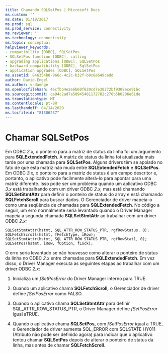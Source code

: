 ```yaml
---
title: Chamando SQLSetPos | Microsoft Docs
ms.custom: ''
ms.date: 01/19/2017
ms.prod: sql
ms.prod_service: connectivity
ms.reviewer: ''
ms.technology: connectivity
ms.topic: conceptual
helpviewer_keywords:
- compatibility [ODBC], SQLSetPos
- SQLSetPos function [ODBC], calling
- upgrading applications [ODBC], SQLSetPos
- backward compatibility [ODBC], SqlSetPos
- application upgrades [ODBC], SQLSetPos
ms.assetid: 846354b8-966c-4c2c-b32f-b0c8e649cedd
author: David-Engel
ms.author: v-daenge
ms.openlocfilehash: 46cfbb4e2e6b60f620cd7e38272bf9308ece91bc
ms.sourcegitcommit: ce94c2ad7a50945481172782c270b5b0206e61de
ms.translationtype: MT
ms.contentlocale: pt-BR
ms.lasthandoff: 04/14/2020
ms.locfileid: "81306237"
---
```

# <a name="calling-sqlsetpos"></a>Chamar SQLSetPos
Em ODBC *2.x,* o ponteiro para a matriz de status da linha foi um argumento para **SQLExtendedFetch**. A matriz de status da linha foi atualizada mais tarde por uma chamada para **SQLSetPos**. Alguns drivers têm se apoiado no fato de que esta matriz não muda entre **SQLExtendedFetch** e **SQLSetPos**. Em ODBC *3.x,* o ponteiro para a matriz de status é um campo descritor e, portanto, o aplicativo pode facilmente alterá-lo para apontar para uma matriz diferente. Isso pode ser um problema quando um aplicativo ODBC *3.x* está trabalhando com um driver ODBC *2.x,* mas está chamando **SQLSetStmtAttr** para definir o ponteiro de status do array e está chamando **SQLFetchScroll** para buscar dados. O Gerenciador de driver mapeia-o como uma seqüência de chamadas para **SQLExtendedFetch**. No código a seguir, um erro normalmente seria levantado quando o Driver Manager mapeia a segunda chamada **SQLSetStmtAttr** ao trabalhar com um driver ODBC *2.x:*  
  
```  
SQLSetStmtAttr(hstmt, SQL_ATTR_ROW_STATUS_PTR, rgfRowStatus, 0);  
SQLFetchScroll(hstmt, fFetchType, iRow);  
SQLSetStmtAttr(hstmt, SQL_ATTR_ROW_STATUS_PTR, rgfRowStat1, 0);  
SQLSetPos(hstmt, iRow, fOption, fLock);  
```  
  
 O erro seria levantado se não houvesse como alterar o ponteiro de status da linha no ODBC *2.x* entre chamadas para **SQLExtendedFetch**. Em vez disso, o Driver Manager executa as seguintes etapas ao trabalhar com um driver ODBC *2.x:*  
  
1.  Inicializa um *fSetPosError* do Driver Manager interno para TRUE.  
  
2.  Quando um aplicativo chama **SQLFetchScroll,** o Gerenciador de driver define *fSetPosError* como FALSO.  
  
3.  Quando o aplicativo chama **SQLSetStmtAttr** para definir SQL_ATTR_ROW_STATUS_PTR, o Driver Manager define *fSetPosError* igual aTRUE.  
  
4.  Quando o aplicativo chama **SQLSetPos,** com *fSetPosError* igual a TRUE, o Gerenciador de driver aumenta SQL_ERROR com SQLSTATE HY011 (Atributo não pode ser definido agora) para indicar que o aplicativo tentou chamar **SQLSetPos** depois de alterar o ponteiro de status da linha, mas antes de chamar **SQLFetchScroll**.
